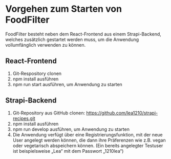 # Vorgehen zum Starten von FoodFilter
FoodFilter besteht neben dem React-Frontend aus einem Strapi-Backend, welches zusätzlich gestartet werden muss, um die Anwendung vollumfänglich verwenden zu können.

## React-Frontend
1) Git-Respository clonen
2) npm install ausführen
3) npm run start ausführen, um Anwendung zu starten


## Strapi-Backend
1) Git-Repository aus GitHub clonen: https://github.com/lea1210/strapi-recipes.git
2) npm install ausführen
3) npm run develop ausführen, um Anwendung zu starten
4) Die Anwendung verfügt über eine Registrierungsfunktion, mit der neue User angelegt werden können, die dann ihre Präferenzen wie z.B. vegan oder vegetarisch abspeichern können. (Ein bereits angelegter Testuser ist beispielsweise „Lea“ mit dem Passwort „1210lea“)

